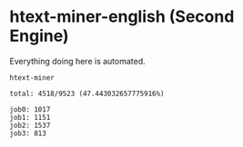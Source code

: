 # htext-miner-english (Second Engine)

Everything doing here is automated.

```
htext-miner

total: 4518/9523 (47.443032657775916%)

job0: 1017
job1: 1151
job2: 1537
job3: 813
```